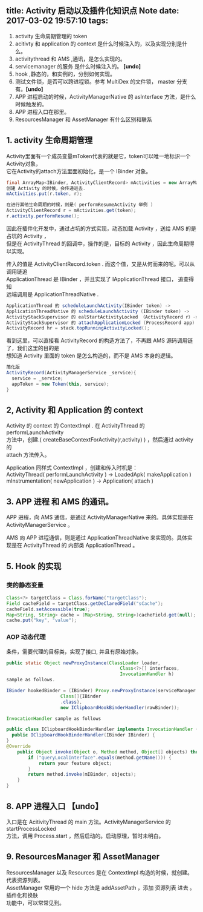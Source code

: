 title: Activity 启动以及插件化知识点 Note
date: 2017-03-02 19:57:10
tags:
---


1. activity 生命周期管理的 token
2. acitivty 和 application 的 context 是什么时候注入的，以及实现分别是什么。
3. activitythread 和 AMS ,通讯，是怎么实现的。
4. servicemanager 的服务 是什么时候注入的。 **[undo]**
5. hook ,静态的，和实例的，分别如何实现。
6. 测试文件锁，是否可以跨进程锁。参考 MultiDex 的文件锁， master 分支有。**[undo]**
7. APP 进程启动的时候，ActivityManagerNative 的 asInterface 方法，是什么时候触发的。
8. APP 进程入口在那里。
9. ResourcesManager 和 AssetManager 有什么区别和联系

## 1. activity 生命周期管理
Activity里面有一个成员变量mToken代表的就是它，token可以唯一地标识一个Activity对象，  
它在Activity的attach方法里面初始化，是一个 IBinder 对象。  

```java
final ArrayMap<IBinder, ActivityClientRecord> mActivities = new ArrayMap<>();
创建 Activity 的时候，会传递进去.
mActivities.put(r.token, r);

在进行其他生命周期的时候，则是( performResumeActivity 举例 )
ActivityClientRecord r = mActivities.get(token);
r.activity.performResume();

```

因此在插件化开发中，通过占坑的方式实现，动态加载 Activity ，送给 AMS 的是占坑的 Activity ，  
但是在 ActivityThread 的回调中，操作的是，目标的 Activity ，因此生命周期得以实现。


传入的值是 ActivityClientRecord.token . 而这个值，又是从何而来的呢。可以从调用链追  
ApplicationThread 是 IBinder ，并且实现了 IApplicationThread 接口， 追查得知  
远端调用是 ApplicationThreadNative .  

```java
ApplicationThread 的 scheduleLaunchActivity(IBinder token) ->  
ApplicationThreadNative 的 scheduleLaunchActivity (IBinder token) ->  
ActivityStackSupervisor 的 ealStartActivityLocked （ActivityRecord r）->  
ActivityStackSupervisor 的 attachApplicationLocked (ProcessRecord app)
ActivityRecord hr = stack.topRunningActivityLocked();
```

看到这里，可以直接看 ActivityRecord 的构造方法了，不再跟 AMS 源码调用链了，我们这里的目的是  
想知道 Activity 里面的 token 是怎么构造的，而不是 AMS 本身的逻辑。  

```java
简化版
ActivityRecord(ActivityManagerService _service){
  service = _service;
  appToken = new Token(this, service);
}
```

## 2, Activity 和 Application 的 context
Activity 的 context 的 ContextImpl . 在 ActivityThread 的 performLaunchActivity  
方法中，创建.( createBaseContextForActivity(r,activity) ) ，然后通过 activity 的  
attach 方法传入。


Application 同样式 ContextImpl ，创建和传入时机是：  
ActivityThread( performLaunchActivity ) -> LoadedApk( makeApplication )  
mInstrumentation( newApplication ) -> Application( attach )

## 3. APP 进程 和 AMS 的通讯。
APP 进程，向 AMS 通信，是通过 ActivityManagerNative 来的。具体实现是在  
ActivityManagerService 。

AMS 向 APP 进程通信，则是通过 ApplicationThreadNative 来实现的。具体实现是在
ActivityThread 的 内部类 ApplicationThread 。

## 5. Hook 的实现
### 类的静态变量

```java
Class<?> targetClass = Class.forName("targetClass");
Field cacheField = targetClass.getDeClaredField("sCache");
cacheField.setAccessible(true);
Map<String, String> cache = (Map<String, String>)cacheField.get(null);
cache.put("key", "value");
```

### AOP 动态代理
条件，需要代理的目标类，实现了接口, 并且有原始对象。

```java
public static Object newProxyInstance(ClassLoader loader,
                                          Class<?>[] interfaces,
                                          InvocationHandler h)
sample as follows.

IBinder hookedBinder = (IBinder) Proxy.newProxyInstance(serviceManager.getClassLoader(), new
                    Class[]{IBinder
                    .class},
                    new IClipboardHookBinderHandler(rawBinder));

InvocationHandler sample as follows

public class IClipboardHookBinderHandler implements InvocationHandler {
  public IClipboardHookBinderHandler(IBinder IBinder) {
}
@Override
    public Object invoke(Object o, Method method, Object[] objects) throws Throwable {
        if ("queryLocalInterface".equals(method.getName())) {
            return your feature object;
        }
        return method.invoke(mIBinder, objects);
    }
}

```

## 8. APP 进程入口 **【undo】**
入口是在 AcitivityThread 的 main 方法。ActivityManagerService 的 startProcessLocked  
方法，调用  Process.start ，然后启动的。启动原理，暂时未明白。

## 9. ResourcesManager 和 AssetManager
ResourcesManager 以及 Resources 是在 ContextImpl 构造的时候，就创建。代表资源列表。  
AssetManager 常用的一个 hide 方法是 addAssetPath ，添加 资源列表 进去 。插件化和换肤  
功能中，可以常常见到。
